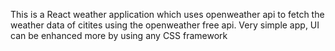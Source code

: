 This is a React weather application which uses openweather api to fetch the weather data of citites using the openweather free api.
Very simple app, UI can be enhanced more by using any CSS framework
